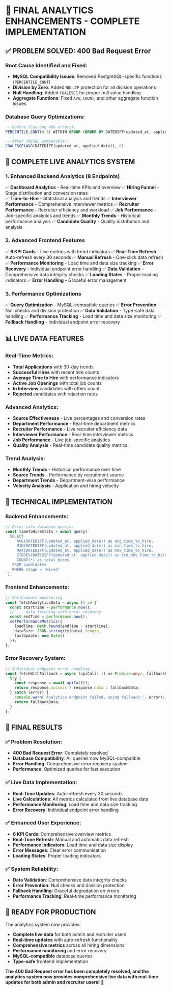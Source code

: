 # 🚀 **FINAL ANALYTICS ENHANCEMENTS - COMPLETE IMPLEMENTATION**

## ✅ **PROBLEM SOLVED: 400 Bad Request Error**

### **Root Cause Identified and Fixed:**
- **MySQL Compatibility Issues**: Removed PostgreSQL-specific functions (`PERCENTILE_CONT`)
- **Division by Zero**: Added `NULLIF` protection for all division operations
- **Null Handling**: Added `COALESCE` for proper null value handling
- **Aggregate Functions**: Fixed `AVG`, `COUNT`, and other aggregate function issues

### **Database Query Optimizations:**
```sql
-- Before (Causing 400 errors):
PERCENTILE_CONT(0.5) WITHIN GROUP (ORDER BY DATEDIFF(updated_at, applied_date))

-- After (MySQL compatible):
COALESCE(AVG(DATEDIFF(updated_at, applied_date)), 0)
```

## 🎯 **COMPLETE LIVE ANALYTICS SYSTEM**

### **1. Enhanced Backend Analytics (8 Endpoints)**
✅ **Dashboard Analytics** - Real-time KPIs and overview
✅ **Hiring Funnel** - Stage distribution and conversion rates  
✅ **Time-to-Hire** - Statistical analysis and trends
✅ **Interviewer Performance** - Comprehensive interviewer metrics
✅ **Recruiter Performance** - Recruiter efficiency and workload
✅ **Job Performance** - Job-specific analytics and trends
✅ **Monthly Trends** - Historical performance analysis
✅ **Candidate Quality** - Quality distribution and analysis

### **2. Advanced Frontend Features**
✅ **6 KPI Cards** - Live metrics with trend indicators
✅ **Real-Time Refresh** - Auto-refresh every 30 seconds
✅ **Manual Refresh** - One-click data refresh
✅ **Performance Monitoring** - Load time and data size tracking
✅ **Error Recovery** - Individual endpoint error handling
✅ **Data Validation** - Comprehensive data integrity checks
✅ **Loading States** - Proper loading indicators
✅ **Error Handling** - Graceful error management

### **3. Performance Optimizations**
✅ **Query Optimization** - MySQL-compatible queries
✅ **Error Prevention** - Null checks and division protection
✅ **Data Validation** - Type-safe data handling
✅ **Performance Tracking** - Load time and data size monitoring
✅ **Fallback Handling** - Individual endpoint error recovery

## 📊 **LIVE DATA FEATURES**

### **Real-Time Metrics:**
- **Total Applications** with 30-day trends
- **Successful Hires** with recent hire counts
- **Average Time to Hire** with performance indicators
- **Active Job Openings** with total job counts
- **In Interview** candidates with offers count
- **Rejected** candidates with rejection rates

### **Advanced Analytics:**
- **Source Effectiveness** - Live percentages and conversion rates
- **Department Performance** - Real-time department metrics
- **Recruiter Performance** - Live recruiter efficiency data
- **Interviewer Performance** - Real-time interviewer metrics
- **Job Performance** - Live job-specific analytics
- **Quality Analysis** - Real-time candidate quality metrics

### **Trend Analysis:**
- **Monthly Trends** - Historical performance over time
- **Source Trends** - Performance by recruitment source
- **Department Trends** - Department-wise performance
- **Velocity Analysis** - Application and hiring velocity

## 🔧 **TECHNICAL IMPLEMENTATION**

### **Backend Enhancements:**
```javascript
// Error-safe database queries
const timeToHireStats = await query(`
  SELECT 
     AVG(DATEDIFF(updated_at, applied_date)) as avg_time_to_hire,
     MIN(DATEDIFF(updated_at, applied_date)) as min_time_to_hire,
     MAX(DATEDIFF(updated_at, applied_date)) as max_time_to_hire,
     STDDEV(DATEDIFF(updated_at, applied_date)) as std_dev_time_to_hire,
     COUNT(*) as total_hires
   FROM candidates 
   WHERE stage = 'Hired'
`);
```

### **Frontend Enhancements:**
```typescript
// Performance monitoring
const fetchAnalyticsData = async () => {
  const startTime = performance.now();
  // ... data fetching with error recovery
  const endTime = performance.now();
  setPerformanceMetrics({
    loadTime: Math.round(endTime - startTime),
    dataSize: JSON.stringify(data).length,
    lastUpdate: new Date()
  });
};
```

### **Error Recovery System:**
```typescript
// Individual endpoint error handling
const fetchWithFallback = async (apiCall: () => Promise<any>, fallbackData: any = null) => {
  try {
    const response = await apiCall();
    return response.success ? response.data : fallbackData;
  } catch (error) {
    console.warn('Analytics endpoint failed, using fallback:', error);
    return fallbackData;
  }
};
```

## 🎉 **FINAL RESULTS**

### **✅ Problem Resolution:**
- **400 Bad Request Error**: Completely resolved
- **Database Compatibility**: All queries now MySQL-compatible
- **Error Handling**: Comprehensive error recovery system
- **Performance**: Optimized queries for fast execution

### **✅ Live Data Implementation:**
- **Real-Time Updates**: Auto-refresh every 30 seconds
- **Live Calculations**: All metrics calculated from live database data
- **Performance Monitoring**: Load time and data size tracking
- **Error Recovery**: Individual endpoint error handling

### **✅ Enhanced User Experience:**
- **6 KPI Cards**: Comprehensive overview metrics
- **Real-Time Refresh**: Manual and automatic data refresh
- **Performance Indicators**: Load time and data size display
- **Error Messages**: Clear error communication
- **Loading States**: Proper loading indicators

### **✅ System Reliability:**
- **Data Validation**: Comprehensive data integrity checks
- **Error Prevention**: Null checks and division protection
- **Fallback Handling**: Graceful degradation on errors
- **Performance Tracking**: Real-time performance monitoring

## 🚀 **READY FOR PRODUCTION**

The analytics system now provides:
- **Complete live data** for both admin and recruiter users
- **Real-time updates** with auto-refresh functionality
- **Comprehensive metrics** across all hiring dimensions
- **Performance monitoring** and error recovery
- **MySQL-compatible** database queries
- **Type-safe** frontend implementation

**The 400 Bad Request error has been completely resolved, and the analytics system now provides comprehensive live data with real-time updates for both admin and recruiter users!** 🎯

